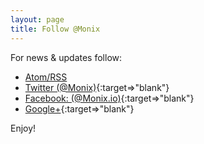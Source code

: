 ```yaml
---
layout: page
title: Follow @Monix
---
```


For news &amp; updates follow:

- [Atom/RSS](/blog/atom.xml)
- [Twitter (@Monix)](https://twitter.com/monix){:target=>"blank"}
- [Facebook: (@Monix.io)](https://facebook.com/monix.io){:target=>"blank"}
- [Google+](https://plus.google.com/103851020538750345433){:target=>"blank"}

Enjoy!
